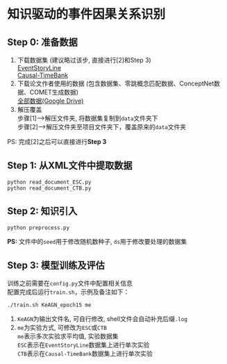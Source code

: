 # 知识驱动的事件因果关系识别

## Step 0: 准备数据  
1. 下载数据集 (建议略过该步, 直接进行[2]和Step 3)  
    [EventStoryLine](https://github.com/tommasoc80/EventStoryLine)  
    [Causal-TimeBank](https://github.com/paramitamirza/Causal-TimeBank)
2. 下载论文作者使用的数据 (包含数据集、零跳概念匹配数据、ConceptNet数据、COMET生成数据)  
    [全部数据(Google Drive)](https://drive.google.com/drive/folders/1juvVPa7wqYqBYzj-wvpwbBKV3Jkufk11?usp=sharing)  
3. 解压覆盖  
    步骤[1]-->解压文件夹, 将数据集复制到`data`文件夹下  
    步骤[2]-->解压文件夹至项目文件夹下，覆盖原来的`data`文件夹

PS: 完成[2]之后可以直接进行**Step 3**

## Step 1: 从XML文件中提取数据
```
python read_document_ESC.py
python read_document_CTB.py
```

## Step 2: 知识引入
```
python preprocess.py
```
**PS:** 文件中的`seed`用于修改随机数种子, `ds`用于修改要处理的数据集

## Step 3: 模型训练及评估
训练之前需要在`config.py`文件中配置相关信息  
配置完成后运行`train.sh`，示例及备注如下：
```
./train.sh KeAGN_epoch15 me
``` 
1. `KeAGN`为输出文件名, 可自行修改, shell文件会自动补充后缀`.log`  
2. `me`为实验方式, 可修改为`ESC`或`CTB`  
    `me`表示多次实验求平均值, 实验数据集  
    `ESC`表示在`EventStoryLine`数据集上进行单次实验  
    `CTB`表示在`Causal-TimeBank`数据集上进行单次实验

